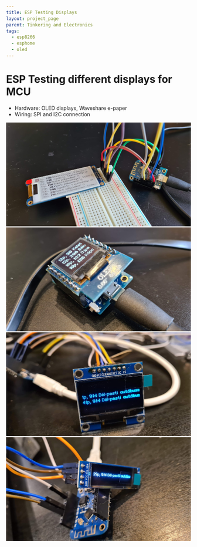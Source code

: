 ```yaml
---
title: ESP Testing Displays
layout: project_page
parent: Tinkering and Electronics
tags:
  - esp8266
  - esphome
  - oled
---
```


# ESP Testing different displays for MCU

* Hardware: OLED displays, Waveshare e-paper
* Wiring: SPI and I2C connection

![esp display](assets/esp_display_test1.jpg)
![esp display](assets/esp_display_test2.jpg)
![esp display](assets/esp_display_test3.jpg)
![esp display](assets/esp_display_test4.jpg)

